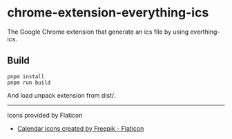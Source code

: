 # chrome-extension-everything-ics

The Google Chrome extension that generate an ics file by using everthing-ics.

## Build

```shell
pnpm install
pnpm run build
```

And load unpack extension from dist/.

---

Icons provided by Flaticon

- [Calendar icons created by Freepik - Flaticon](https://www.flaticon.com/free-icons/calendar)
